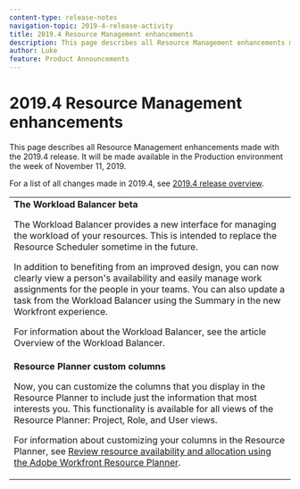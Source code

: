 ```yaml
---
content-type: release-notes
navigation-topic: 2019-4-release-activity
title: 2019.4 Resource Management enhancements
description: This page describes all Resource Management enhancements made with the 2019.4 release. It will be made available in the Production environment the week of November 11, 2019.
author: Luke
feature: Product Announcements
---
```


# 2019.4 Resource Management enhancements

This page describes all Resource Management enhancements made with the 2019.4 release. It will be made available in the Production environment the week of November 11, 2019.

For a list of all changes made in 2019.4, see [2019.4 release overview](../../../../product-announcements/product-releases/quarterly-release-archive/2019.4-release-activity/2019.4-release-activity-overview.md).

<table style="table-layout:auto"> 
 <col> 
 <tbody> 
  <tr> 
   <td><strong>The Workload Balancer beta</strong> <p>The Workload Balancer provides a new interface for managing the workload of your resources. This is intended to replace the Resource Scheduler sometime in the future.</p> <p>In addition to benefiting from an improved design, you can now clearly view a person's availability and easily manage work assignments for the people in your teams. You can also update a task from the Workload Balancer using the Summary in the new Workfront experience.</p> <p>For information about the Workload Balancer, see the article Overview of the Workload Balancer.</p> <!--<p><iframe class="vimeo-player_0" src="assets/365623344?" frameborder="0" allowfullscreen="1" width="560px" height="315px"></iframe> </p> <p><a href="https://vimeo.com/365623344/da11a6ad27" target="_blank">View in full-screen mode.</a> </p>--> </td> 
  </tr> 
  <tr> 
   <td><strong>Resource Planner custom columns</strong> <p>Now, you can customize the columns that you display in the Resource Planner to include just the information that most interests you. This functionality is available for all views of the Resource Planner: Project, Role, and User views.</p> <p>For information about customizing your columns in the Resource Planner, see <a href="../../../../resource-mgmt/resource-planning/resource-availability-allocation-resource-planner.md" class="MCXref xref" xrefformat="{para}">Review resource availability and allocation using the Adobe Workfront Resource Planner</a>.</p> </td> 
  </tr> 
 </tbody> 
</table>

